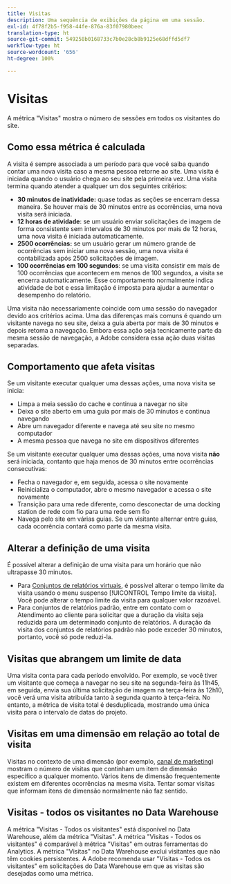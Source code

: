 ```yaml
---
title: Visitas
description: Uma sequência de exibições da página em uma sessão.
exl-id: 4f78f2b5-f958-44fe-876a-83f07980beec
translation-type: ht
source-git-commit: 549258b0168733c7b0e28cb8b9125e68dffd5df7
workflow-type: ht
source-wordcount: '656'
ht-degree: 100%

---
```


# Visitas

A métrica &quot;Visitas&quot; mostra o número de sessões em todos os visitantes do site.

## Como essa métrica é calculada

A visita é sempre associada a um período para que você saiba quando contar uma nova visita caso a mesma pessoa retorne ao site. Uma visita é iniciada quando o usuário chega ao seu site pela primeira vez. Uma visita termina quando atender a qualquer um dos seguintes critérios:

* **30 minutos de inatividade:** quase todas as seções se encerram dessa maneira. Se houver mais de 30 minutos entre as ocorrências, uma nova visita será iniciada.
* **12 horas de atividade**: se um usuário enviar solicitações de imagem de forma consistente sem intervalos de 30 minutos por mais de 12 horas, uma nova visita é iniciada automaticamente.
* **2500 ocorrências:** se um usuário gerar um número grande de ocorrências sem iniciar uma nova sessão, uma nova visita é contabilizada após 2500 solicitações de imagem.
* **100 ocorrências em 100 segundos**: se uma visita consistir em mais de 100 ocorrências que acontecem em menos de 100 segundos, a visita se encerra automaticamente. Esse comportamento normalmente indica atividade de bot e essa limitação é imposta para ajudar a aumentar o desempenho do relatório.

Uma visita não necessariamente coincide com uma sessão do navegador devido aos critérios acima. Uma das diferenças mais comuns é quando um visitante navega no seu site, deixa a guia aberta por mais de 30 minutos e depois retoma a navegação. Embora essa ação seja tecnicamente parte da mesma sessão de navegação, a Adobe considera essa ação duas visitas separadas.

## Comportamento que afeta visitas

Se um visitante executar qualquer uma dessas ações, uma nova visita se inicia:

* Limpa a meia sessão do cache e continua a navegar no site
* Deixa o site aberto em uma guia por mais de 30 minutos e continua navegando
* Abre um navegador diferente e navega até seu site no mesmo computador
* A mesma pessoa que navega no site em dispositivos diferentes

Se um visitante executar qualquer uma dessas ações, uma nova visita **não** será iniciada, contanto que haja menos de 30 minutos entre ocorrências consecutivas:

* Fecha o navegador e, em seguida, acessa o site novamente
* Reinicializa o computador, abre o mesmo navegador e acessa o site novamente
* Transição para uma rede diferente, como desconectar de uma docking station de rede com fio para uma rede sem fio
* Navega pelo site em várias guias. Se um visitante alternar entre guias, cada ocorrência contará como parte da mesma visita.

## Alterar a definição de uma visita

É possível alterar a definição de uma visita para um horário que não ultrapasse 30 minutos.

* Para [Conjuntos de relatórios virtuais](../vrs/vrs-about.md), é possível alterar o tempo limite da visita usando o menu suspenso [!UICONTROL Tempo limite da visita]. Você pode alterar o tempo limite da visita para qualquer valor razoável.
* Para conjuntos de relatórios padrão, entre em contato com o Atendimento ao cliente para solicitar que a duração da visita seja reduzida para um determinado conjunto de relatórios. A duração da visita dos conjuntos de relatórios padrão não pode exceder 30 minutos, portanto, você só pode reduzi-la.

## Visitas que abrangem um limite de data

Uma visita conta para cada período envolvido. Por exemplo, se você tiver um visitante que começa a navegar no seu site na segunda-feira às 11h45, em seguida, envia sua última solicitação de imagem na terça-feira às 12h10, você verá uma visita atribuída tanto à segunda quanto à terça-feira. No entanto, a métrica de visita total é desduplicada, mostrando uma única visita para o intervalo de datas do projeto.

## Visitas em uma dimensão em relação ao total de visita

Visitas no contexto de uma dimensão (por exemplo, [canal de marketing](../dimensions/marketing-channel.md)) mostram o número de visitas que continham um item de dimensão específico a qualquer momento. Vários itens de dimensão frequentemente existem em diferentes ocorrências na mesma visita. Tentar somar visitas que informam itens de dimensão normalmente não faz sentido.

## Visitas - todos os visitantes no Data Warehouse

A métrica &quot;Visitas - Todos os visitantes&quot; está disponível no Data Warehouse, além da métrica &quot;Visitas&quot;. A métrica &quot;Visitas - Todos os visitantes&quot; é comparável à métrica &quot;Visitas&quot; em outras ferramentas do Analytics. A métrica &quot;Visitas&quot; no Data Warehouse exclui visitantes que não têm cookies persistentes. A Adobe recomenda usar &quot;Visitas - Todos os visitantes&quot; em solicitações do Data Warehouse em que as visitas são desejadas como uma métrica.
